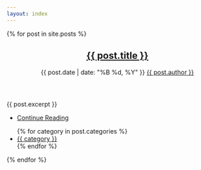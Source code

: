```yaml
---
layout: index
---
```


{% for post in site.posts %}
    <article class="post">
        <header>
            <div class="title">
                <h2><a href="{{ post.url | relative_url }}">{{ post.title }}</a></h2>
            </div>
            <div class="meta">
                <time class="published" datetime="{{ post.date | date: '%Y-%m-%d' }}">{{ post.date | date: "%B %d, %Y" }}</time>
                <a href="#" class="author"><span class="name">{{ post.author }}</span><img src="{{ site.baseurl }}/images/avatar.jpg" alt="" /></a>
            </div>
        </header>
        {{ post.excerpt }}
        <footer>
            <ul class="actions">
                <li><a href="{{ post.url | relative_url }}" class="button large">Continue Reading</a></li>
            </ul>
            <ul class="stats">
                {% for category in post.categories %}
                    <li><a href="#">{{ category }}</a></li>
                {% endfor %}
            </ul>
        </footer>
    </article>
{% endfor %}
